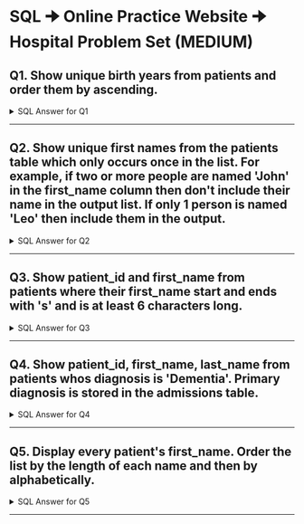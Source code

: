 # SQL 🠊 Online Practice Website 🠊 Hospital Problem Set (MEDIUM)

## Q1. Show unique birth years from patients and order them by ascending.

<details>
<summary> SQL Answer for Q1 </summary>

```sql
SELECT DISTINCT(YEAR(birth_date)) 
FROM patients
ORDER BY YEAR(birth_date) ASC;
```

</details>

---

## Q2. Show unique first names from the patients table which only occurs once in the list. For example, if two or more people are named 'John' in the first_name column then don't include their name in the output list. If only 1 person is named 'Leo' then include them in the output.

<details>
<summary> SQL Answer for Q2 </summary>

```sql
SELECT DISTINCT(first_name)
FROM patients
GROUP BY first_name
HAVING COUNT(first_name) = 1;
```

</details>

---

## Q3. Show patient_id and first_name from patients where their first_name start and ends with 's' and is at least 6 characters long.

<details>
<summary> SQL Answer for Q3 </summary>

```sql
SELECT patient_id, first_name
FROM patients
WHERE first_name LIKE 's____%s';
```

</details>

---

## Q4. Show patient_id, first_name, last_name from patients whos diagnosis is 'Dementia'. Primary diagnosis is stored in the admissions table.

<details>
<summary> SQL Answer for Q4 </summary>

```sql
SELECT patients.patient_id, first_name, last_name
FROM patients JOIN admissions ON patients.patient_id = admissions.patient_id
WHERE diagnosis = 'Dementia';
```

</details>

---

## Q5. Display every patient's first_name. Order the list by the length of each name and then by alphabetically.

<details>
<summary> SQL Answer for Q5 </summary>

```sql
SELECT first_name
FROM patients
ORDER BY LEN(first_name), first_name;
```

</details>

---